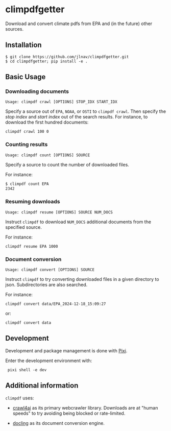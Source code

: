 # climpdfgetter

Download and convert climate pdfs from EPA and (in the future) other sources.

## Installation

```
$ git clone https://github.com/jlnav/climpdfgetter.git
$ cd climpdfgetter; pip install -e .
```

## Basic Usage

### Downloading documents

```Usage: climpdf crawl [OPTIONS] STOP_IDX START_IDX```

Specify a source out of ``EPA``, ``NOAA``, or ``OSTI`` to ``climpdf crawl``. Then specify
the *stop index* and *start index* out of the search results. For instance, to download
the first hundred documents:

```climpdf crawl 100 0```

### Counting results

```Usage: climpdf count [OPTIONS] SOURCE```

Specify a source to count the number of downloaded files.

For instance:

````bash
$ climpdf count EPA
2342
````

### Resuming downloads

```Usage: climpdf resume [OPTIONS] SOURCE NUM_DOCS```

Instruct ``climpdf`` to download ``NUM_DOCS`` additional documents from the
specified source.

For instance:

```climpdf resume EPA 1000```

### Document conversion

```Usage: climpdf convert [OPTIONS] SOURCE```

Instruct ``climpdf`` to try converting downloaded files in a given directory
to json. Subdirectories are also searched.

For instance:

```climpdf convert data/EPA_2024-12-18_15:09:27```

or:

```climpdf convert data```

## Development

Development and package management is done with [Pixi](https://pixi.sh/latest/).

Enter the development environment with:

``` pixi shell -e dev```

## Additional information

``climpdf`` uses:

- [crawl4ai](https://crawl4ai.com/mkdocs/) as its primary webcrawler
library. Downloads are at "human speeds" to try avoiding being blocked
or rate-limited.

- [docling](https://ds4sd.github.io/docling/) as its document conversion engine.
